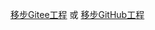 [移步Gitee工程](https://gitee.com/SteveRocket/practice_vue)
或
[移步GitHub工程](https://github.com/zrf-rocket/PracticeVue)